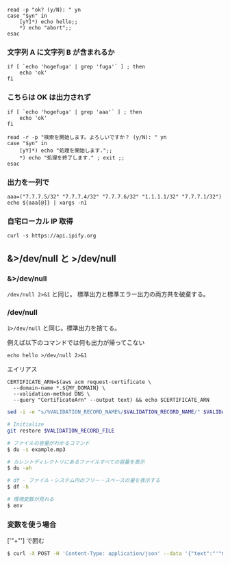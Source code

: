 ```
read -p "ok? (y/N): " yn
case "$yn" in
    [yY]*) echo hello;;
    *) echo "abort";;
esac
```

### 文字列 A に文字列 B が含まれるか

```
if [ `echo 'hogefuga' | grep 'fuga'` ] ; then
    echo 'ok'
fi
```

### こちらは OK は出力されず

```
if [ `echo 'hogefuga' | grep 'aaa'` ] ; then
    echo 'ok'
fi

read -r -p "検索を開始します。よろしいですか？ (y/N): " yn
case "$yn" in
    [yY]*) echo "処理を開始します.";;
    *) echo "処理を終了します." ; exit ;;
esac
```

### 出力を一列で

```
aaa=("7.7.7.5/32" "7.7.7.4/32" "7.7.7.6/32" "1.1.1.1/32" "7.7.7.1/32")
echo ${aaa[@]} | xargs -n1
```

### 自宅ローカル IP 取得

```
curl -s https://api.ipify.org
```

## &>/dev/null と >/dev/null

### &>/dev/null

`/dev/null 2>&1` と同じ。
標準出力と標準エラー出力の両方共を破棄する。

### /dev/null

`1>/dev/null` と同じ。標準出力を捨てる。

例えば以下のコマンドでは何も出力が帰ってこない

```
echo hello >/dev/null 2>&1
```

エイリアス

```
CERTIFICATE_ARN=$(aws acm request-certificate \
  --domain-name *.${MY_DOMAIN} \
  --validation-method DNS \
  --query "CertificateArn" --output text) && echo $CERTIFICATE_ARN
```

```sh
sed -i -e "s/%VALIDATION_RECORD_NAME%/$VALIDATION_RECORD_NAME/" $VALIDATION_RECORD_FILE
```

```sh
# Initialize
git restore $VALIDATION_RECORD_FILE
```

```sh
# ファイルの容量がわかるコマンド
$ du -s example.mp3

# カレントディレクトリにあるファイルすべての容量を表示
$ du -ah
```

```sh
# df - ファイル・システム内のフリー・スペースの量を表示する
$ df -h
```

```sh
# 環境変数が見れる
$ env
```

### 変数を使う場合

['"+"'] で囲む

```sh
$ curl -X POST -H 'Content-Type: application/json' --data '{"text":"'"$fuga"'"}' https://〜〜
```
